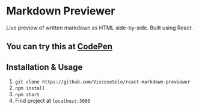 # Markdown Previewer

Live preview of written markdown as HTML side-by-side. Built using React.

## You can try this at [CodePen](https://codepen.io/ViscoseSole/full/mXYbMd/)

## Installation & Usage

1.  `git clone https://github.com/ViscoseSole/react-markdown-previewer`
2.  `npm install`
3.  `npm start`
4.  Find project at `localhost:3000`
